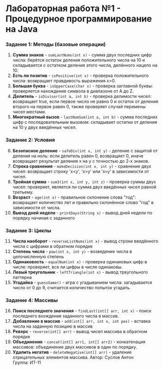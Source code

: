 # Лабораторная работа №1 - Процедурное программирование на Java
### Задание 1: Методы (базовые операции)
1. **Сумма знаков** - `sumLastNums(int x)` - сумма двух последних цифр числа: берётся остаток деления положительного числа на 10 и складывается с остатком деления этого числа, делённого нацело на 10.
2. **Есть ли позитив** - `isPositive(int x)` - проверка положительного числа: возвращает правдивость выражения x>0.
3. **Большая буква** - `isUpperCase(char x)` - проверка заглавной буквы: проверяется нахождение символа в диапазоне от А до Z.
4. **Делитель** - `isDivisor(int a, int b)` - проверка делимости чисел: возвращает true, если первое число не равно 0 и остаток от деления второго на первое равен 0, также проверяет случай перемены чисел местами.
5. **Многократный вызов** - `lastNumSum(int a, int b)` - сумма последних цифр с последовательным вызовом: складывает остатки от деления на 10 у двух введённых чисел.

### Задание 2: Условия
6. **Безопасное деление** - `safeDiv(int x, int y)` - деление с защитой от деления на ноль: если делитель равен 0, возвращяет 0, иначе возвращает результат деления x на y с точностью до 2-х знаков.
7. **Строка сравнения** - `makeDecision(int x, int y)` - сравнение двух чисел: возвращает строку 'x<y', 'x>y' или 'x=y' в зависимости от чисел.
8. **Тройная сумма** - `sum3(int x, int y, int z)` - проверка суммы двух чисел: проверяет, является ли сумма двух введённых чисел равной третьему.
9. **Возраст** - `age(int x)` - правильное склонение слова "год": возвращает количество лет и правильно склонённое слово "год" в зависимости от числа.
10. **Вывод дней недели** - `printDays(String x)` - вывод дней недели по порядку начиная с заданного

### Задание 3: Циклы
11. **Числа наоборот** - `reverseListNums(int x)` - вывод строки введённого числа с цифрами в обратном порядке
12. **Степень числа** - `pow(int x, int y)` - возведение числа в целочисленную степень
13. **Одинаковость** - `equalNum(int x)` - проверка одинаковых цифр в числе: проверяет, все ли цифры в числе одинаковы.
14. **Левый треугольник** - `leftTriangle(int x)` - вывод треугольного паттерна
15. **Угадайка** - `guessGame()` - игра с угадыванием числа: загадывается число от 0 до 9, считается количество попыток угадать.

### Задание 4: Массивы
16. **Поиск последнего значения** - `findLast(int[] arr, int x)` - поиск последнего вхождения заданного числа в массив.
17. **Добавление в массив** - `add(int[] arr, int x, int pos)` - вставка числа на заданную позицию в массив
18. **Реверс** - `reverse(int[] arr)` - вывод чисел массива в обратном порядке
19. **Объединение** - `concat(int[] arr1, int[] arr2)` - конкатенация массивов: объединение двух массивов в один по порядку.
20. **Удалить негатив** - `deleteNegative(int[] arr)` - удаление отрицательных элементов массива.
Автор: Суслов Антон  
Группа: ИТ-11
